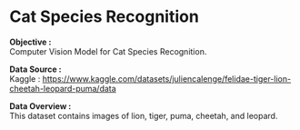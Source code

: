 # Cat Species Recognition

**Objective :**  
Computer Vision Model for Cat Species Recognition.   
  
**Data Source :**  
Kaggle : https://www.kaggle.com/datasets/juliencalenge/felidae-tiger-lion-cheetah-leopard-puma/data

**Data Overview :**  
This dataset contains images of lion, tiger, puma, cheetah, and leopard.
